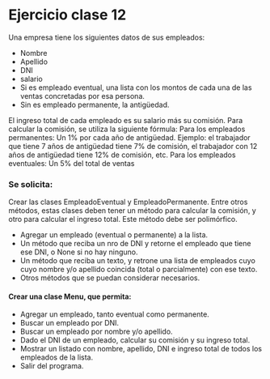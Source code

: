 Ejercicio clase 12
==================

Una empresa tiene los siguientes datos de sus empleados:

*   Nombre
*   Apellido
*   DNI
*   salario
*   Si es empleado eventual, una lista con los montos de cada una de las ventas concretadas por esa persona.
*   Sin es empleado permanente, la antigüedad.

El ingreso total de cada empleado es su salario más su comisión. Para calcular la comisión, se utiliza la siguiente fórmula: Para los empleados permanentes: Un 1% por cada año de antigüedad. Ejemplo: el trabajador que tiene 7 años de antigüedad tiene 7% de comisión, el trabajador con 12 años de antigüedad tiene 12% de comisión, etc. Para los empleados eventuales: Un 5% del total de ventas

### Se solicita:

Crear las clases EmpleadoEventual y EmpleadoPermanente. Entre otros métodos, estas clases deben tener un método para calcular la comisión, y otro para calcular el ingreso total. Este método debe ser polimórfico.

*   Agregar un empleado (eventual o permanente) a la lista.
*   Un método que reciba un nro de DNI y retorne el empleado que tiene ese DNI, o None si no hay ninguno.
*   Un método que reciba un texto, y retrone una lista de empleados cuyo cuyo nombre y/o apellido coincida (total o parcialmente) con ese texto.
*   Otros métodos que se puedan considerar necesarios.

#### Crear una clase Menu, que permita:

*   Agregar un empleado, tanto eventual como permanente.
*   Buscar un empleado por DNI.
*   Buscar un empleado por nombre y/o apellido.
*   Dado el DNI de un empleado, calcular su comisión y su ingreso total.
*   Mostrar un listado con nombre, apellido, DNI e ingreso total de todos los empleados de la lista.
*   Salir del programa.